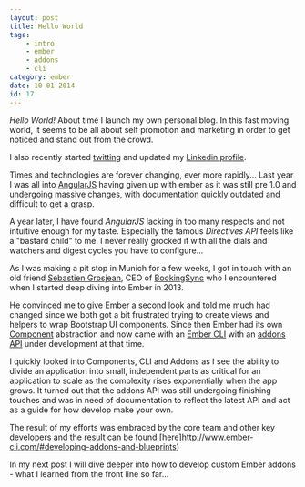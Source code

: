 ```yaml
---
layout: post
title: Hello World
tags: 
    - intro
    - ember
    - addons
    - cli
category: ember
date: 10-01-2014
id: 17
---
```


*Hello World!* About time I launch my own personal blog. In this fast moving world, it seems to be all 
about self promotion and marketing in order to get noticed and stand out from the crowd.
  
I also recently started [twitting](https://twitter.com/kmandrup) and updated my [Linkedin profile](https://www.linkedin.com/profile/view?id=12361459).

Times and technologies are forever changing, ever more rapidly... Last year I was all into [AngularJS](https://angularjs.org/) having given up with 
ember as it was still pre 1.0 and undergoing massive changes, with documentation quickly outdated and difficult to get a grasp.

<!--more-->

A year later, I have found *AngularJS* lacking in too many respects and not intuitive enough for my taste. 
Especially the famous *Directives API* feels like a "bastard child" to me. I never really grocked it with 
all the dials and watchers and digest cycles you have to configure...
  
As I was making a pit stop in Munich for a few weeks, I got in touch with an old friend [Sebastien Grosjean](gr.linkedin.com/in/sebastiengrosjean), 
CEO of [BookingSync](www.bookingsync.com) who I encountered when I started deep diving into Ember in 2013.
 
He convinced me to give Ember a second look and told me much had changed since we both got a bit frustrated trying to create views and helpers 
to wrap Bootstrap UI components. Since then Ember had its own [Component](http://emberjs.com/api/classes/Ember.Component.html) abstraction and now came with an [Ember CLI](www.ember-cli.com) 
with an [addons API](http://reefpoints.dockyard.com/2014/06/24/introducing_ember_cli_addons.html) under development at that time.

I quickly looked into Components, CLI and Addons as I see the ability to divide an application into small, independent parts as critical for an 
application to scale as the complexity rises exponentially when the app grows. It turned out that the addons API was still undergoing finishing touches
 and was in need of documentation to reflect the latest API and act as a guide for how develop make your own.
  
The result of my efforts was embraced by the core team and other key developers and the result can be found [here]http://www.ember-cli.com/#developing-addons-and-blueprints)
  
In my next post I will dive deeper into how to develop custom Ember addons - what I learned from the front line so far...  
   
     